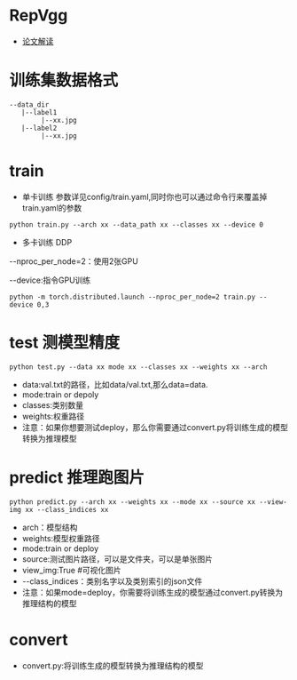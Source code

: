# RepVgg

- [论文解读](https://zhuanlan.zhihu.com/p/551218736)

# 训练集数据格式

```
--data_dir
   |--label1
        |--xx.jpg
   |--label2
        |--xx.jpg
```

# train

- 单卡训练 参数详见config/train.yaml,同时你也可以通过命令行来覆盖掉train.yaml的参数

```
python train.py --arch xx --data_path xx --classes xx --device 0
```

- 多卡训练 DDP

--nproc_per_node=2：使用2张GPU

--device:指令GPU训练

```
python -m torch.distributed.launch --nproc_per_node=2 train.py --device 0,3
```

# test 测模型精度

```
python test.py --data xx mode xx --classes xx --weights xx --arch
```

- data:val.txt的路径，比如data/val.txt,那么data=data.
- mode:train or depoly
- classes:类别数量
- weights:权重路径
- 注意：如果你想要测试deploy，那么你需要通过convert.py将训练生成的模型转换为推理模型

# predict 推理跑图片

```
python predict.py --arch xx --weights xx --mode xx --source xx --view-img xx --class_indices xx
```

- arch：模型结构
- weights:模型权重路径
- mode:train or deploy
- source:测试图片路径，可以是文件夹，可以是单张图片
- view_img:True #可视化图片
- --class_indices：类别名字以及类别索引的json文件
- 注意：如果mode=deploy，你需要将训练生成的模型通过convert.py转换为推理结构的模型

# convert

- convert.py:将训练生成的模型转换为推理结构的模型